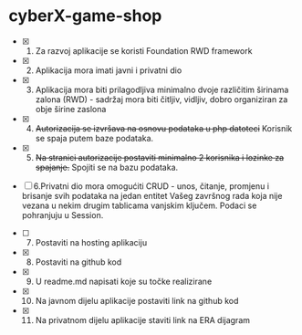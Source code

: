 # cyberX-game-shop

- [x] 1. Za razvoj aplikacije se koristi Foundation RWD framework

- [x] 2. Aplikacija mora imati javni i privatni dio

- [x] 3. Aplikacija mora biti prilagodljiva minimalno dvoje različitim širinama zalona (RWD) - sadržaj mora biti čitljiv, vidljiv, dobro organiziran za obje širine zaslona

- [x] 4. ~~Autorizacija se izvršava na osnovu podataka u php datoteci~~ Korisnik se spaja putem baze podataka.

- [x] 5. ~~Na stranici autorizacije postaviti minimalno 2 korisnika i lozinke za spajanje.~~ Spojiti se na bazu podataka.

- [ ] 6.Privatni dio mora omogućiti CRUD - unos, čitanje, promjenu i brisanje svih podataka na jedan entitet Vašeg završnog rada koja nije vezana u nekim drugim tablicama vanjskim ključem. Podaci se pohranjuju u Session.

- [ ] 7. Postaviti na hosting aplikaciju

- [x] 8. Postaviti na github kod

- [x] 9. U readme.md napisati koje su točke realizirane

- [x] 10. Na javnom dijelu aplikacije postaviti link na github kod

- [x] 11. Na privatnom dijelu aplikacije staviti link na ERA dijagram
